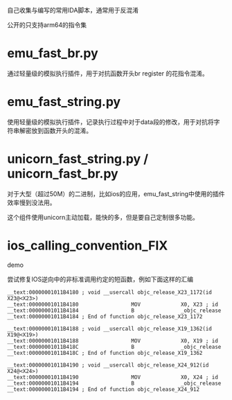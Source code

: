 自己收集与编写的常用IDA脚本，通常用于反混淆

公开的只支持arm64的指令集

# emu_fast_br.py

通过轻量级的模拟执行插件，用于对抗函数开头br register 的花指令混淆。

# emu_fast_string.py

使用轻量级的模拟执行插件，记录执行过程中对于data段的修改，用于对抗将字符串解密放到函数开头的混淆。

# unicorn_fast_string.py / unicorn_fast_br.py

对于大型（超过50M）的二进制，比如ios的应用，emu_fast_string中使用的插件效率慢到没法用。

这个组件使用unicorn主动加载，能快的多，但是要自己定制很多功能。

# ios_calling_convention_FIX

demo

尝试修复IOS逆向中的非标准调用约定的短函数，例如下面这样的汇编
```
__text:00000001011B4180 ; void __usercall objc_release_X23_1172(id X23@<X23>)
__text:00000001011B4180                 MOV             X0, X23 ; id
__text:00000001011B4184                 B               _objc_release
__text:00000001011B4184 ; End of function objc_release_X23_1172

__text:00000001011B4188 ; void __usercall objc_release_X19_1362(id X19@<X19>)
__text:00000001011B4188                 MOV             X0, X19 ; id
__text:00000001011B418C                 B               _objc_release
__text:00000001011B418C ; End of function objc_release_X19_1362

__text:00000001011B4190 ; void __usercall objc_release_X24_912(id X24@<X24>)
__text:00000001011B4190                 MOV             X0, X24 ; id
__text:00000001011B4194                 B               _objc_release
__text:00000001011B4194 ; End of function objc_release_X24_912
```


